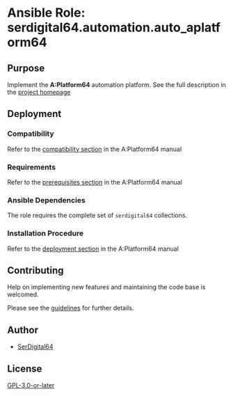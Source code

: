 # Ansible Role: serdigital64.automation.auto_aplatform64

## Purpose

Implement the **A:Platform64** automation platform. See the full description in the [project homepage](https://aplatform64.readthedocs.io)

## Deployment

### Compatibility

Refer to the [compatibility section](https://aplatform64.readthedocs.io/en/latest/#os-compatibility) in the A:Platform64 manual

### Requirements

Refer to the [prerequisites section](https://aplatform64.readthedocs.io/en/latest/#prerequisites) in the A:Platform64 manual

### Ansible Dependencies

The role requires the complete set of `serdigital64` collections.

### Installation Procedure

Refer to the [deployment section](https://aplatform64.readthedocs.io/en/latest/#installation) in the A:Platform64 manual

## Contributing

Help on implementing new features and maintaining the code base is welcomed.

Please see the [guidelines](https://aplatform64.readthedocs.io/en/latest/contributing/CONTRIBUTING/) for further details.

## Author

- [SerDigital64](https://serdigital64.github.io/)

## License

[GPL-3.0-or-later](https://www.gnu.org/licenses/gpl-3.0.txt)
